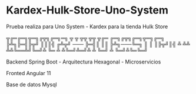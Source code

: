 # Kardex-Hulk-Store-Uno-System
Prueba realiza para Uno System - Kardex para la tienda Hulk Store



╦╔═╔═╗╦═╗╔╦╗╔═╗═╗ ╦       ╦ ╦╦ ╦╦  ╦╔═   ╔═╗╔╦╗╔═╗╦═╗╔═╗
╠╩╗╠═╣╠╦╝ ║║║╣ ╔╩╦╝  ───  ╠═╣║ ║║  ╠╩╗───╚═╗ ║ ║ ║╠╦╝║╣ 
╩ ╩╩ ╩╩╚══╩╝╚═╝╩ ╚═       ╩ ╩╚═╝╩═╝╩ ╩   ╚═╝ ╩ ╚═╝╩╚═╚═╝
                                                                                                               
                                                                                                               

Backend 
Spring Boot - Arquitectura Hexagonal - Microservicios

Fronted 
Angular 11 

Base de datos
Mysql

